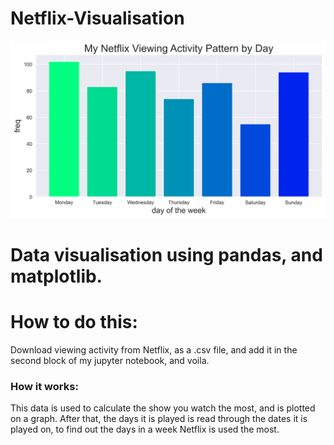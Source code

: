 # Netflix-Visualisation

![](https://github.com/alok1929/Netflix-Visualisation/blob/main/freq%20by%20day.png)

# Data visualisation using pandas, and matplotlib.

# How to do this:
Download viewing activity from Netflix, as a .csv file, and add it in the second block of my jupyter notebook, and voila.

### How it works:
This data is used to calculate the show you watch the most, and is plotted on a graph. After that, the days it is played is read through the dates it is played on, to find out the days in a week Netflix is used the most.

